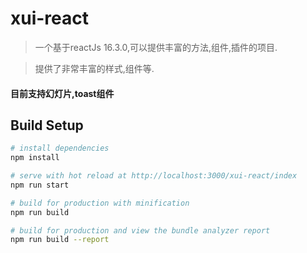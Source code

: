 # xui-react

> 一个基于reactJs 16.3.0,可以提供丰富的方法,组件,插件的项目.

> 提供了非常丰富的样式,组件等.

#### 目前支持幻灯片,toast组件

## Build Setup

``` bash
# install dependencies
npm install

# serve with hot reload at http://localhost:3000/xui-react/index
npm run start

# build for production with minification
npm run build

# build for production and view the bundle analyzer report
npm run build --report
```